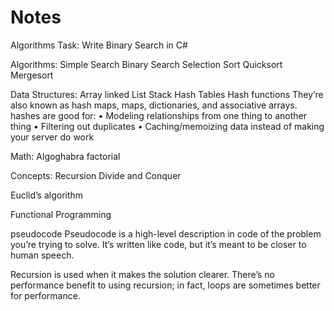 # Notes

Algorithms Task:
Write Binary Search in C#

Algorithms:
Simple Search
Binary Search
Selection Sort
Quicksort
Mergesort

Data Structures:
Array
linked List
Stack
Hash Tables
Hash functions
They’re also known as hash maps, maps, dictionaries, and associative arrays.
hashes are good for:
• Modeling relationships from one thing to another thing
• Filtering out duplicates
• Caching/memoizing data instead of making your server do work

Math:
Algoghabra
factorial

Concepts:
Recursion
Divide and Conquer

Euclid’s algorithm

Functional Programming

pseudocode
Pseudocode is a high-level description in code of the problem you’re trying to solve.
It’s written like code, but it’s meant to be closer to human speech.

Recursion is used when it makes the solution clearer.
There’s no performance benefit to using recursion; in fact, loops are
sometimes better for performance.
